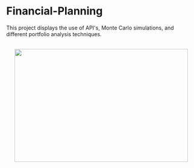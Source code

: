 # Financial-Planning
This project displays the use of API's, Monte Carlo simulations, and different portfolio analysis techniques.
<br> 
<br>
<p align="center">
  <img width="460" height="300" src="(https://i.imgur.com/ZoYOIr5.gif)">
</p>

